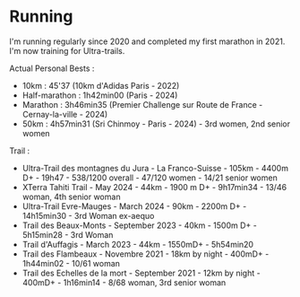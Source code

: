 # Running

I'm running regularly since 2020 and completed my first marathon in 2021. I'm now training for Ultra-trails.

Actual Personal Bests :

<ul>
    <li>10km : 45'37 (10km d'Adidas Paris - 2022) </li>
    <li>Half-marathon : 1h42min00 (Paris - 2024) </li>
    <li>Marathon : 3h46min35 (Premier Challenge sur Route de France - Cernay-la-ville - 2024) </li>
    <li> 50km : 4h57min31 (Sri Chinmoy - Paris - 2024) - 3rd women, 2nd senior women </li>

</ul>

Trail :

<ul>
    <li> Ultra-Trail des montagnes du Jura - La Franco-Suisse - 105km - 4400m D+ - 19h47 - 538/1200 overall - 47/120 women - 14/21 senior women </li>
    <li> XTerra Tahiti Trail - May 2024 - 44km - 1900 m D+ - 9h17min34 - 13/46 woman, 4th senior woman </li>
    <li> Ultra-Trail Evre-Mauges - March 2024 - 90km - 2200m D+ - 14h15min30 - 3rd Woman ex-aequo </li>
    <li> Trail des Beaux-Monts - September 2023 - 40km - 1500m D+ - 5h15min28 - 3rd Woman</li>
    <li> Trail d'Auffagis - March 2023 - 44km - 1550mD+ - 5h54min20 </li>
    <li> Trail des Flambeaux - Novembre 2021 - 18km by night - 400mD+ - 1h44min02 - 10/61 woman </li>
    <li> Trail des Echelles de la mort - September 2021 - 12km by night - 400mD+ - 1h16min14 - 8/68 woman, 3rd senior woman </li>

</ul>
